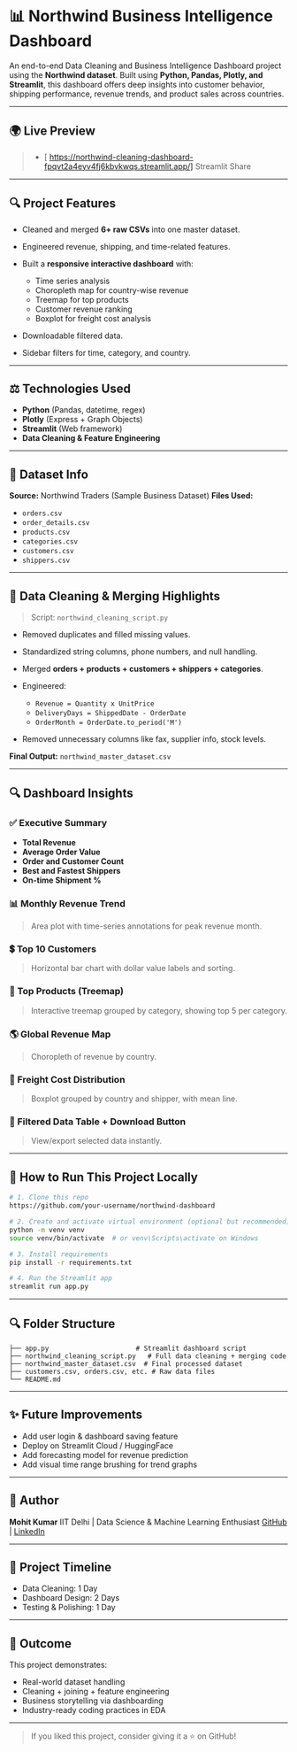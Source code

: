 # 📊 Northwind Business Intelligence Dashboard

An end-to-end Data Cleaning and Business Intelligence Dashboard project using the **Northwind dataset**.
Built using **Python, Pandas, Plotly, and Streamlit**, this dashboard offers deep insights into customer behavior, shipping performance, revenue trends, and product sales across countries.

---

## 🌍 Live Preview

> * [ https://northwind-cleaning-dashboard-fpqvt2a4eyv4fj6kbvkwqs.streamlit.app/] Streamlit Share 


---

## 🔍 Project Features

* Cleaned and merged **6+ raw CSVs** into one master dataset.
* Engineered revenue, shipping, and time-related features.
* Built a **responsive interactive dashboard** with:

  * Time series analysis
  * Choropleth map for country-wise revenue
  * Treemap for top products
  * Customer revenue ranking
  * Boxplot for freight cost analysis
* Downloadable filtered data.
* Sidebar filters for time, category, and country.

---

## ⚖️ Technologies Used

* **Python** (Pandas, datetime, regex)
* **Plotly** (Express + Graph Objects)
* **Streamlit** (Web framework)
* **Data Cleaning & Feature Engineering**

---

## 📄 Dataset Info

**Source:** Northwind Traders (Sample Business Dataset)
**Files Used:**

* `orders.csv`
* `order_details.csv`
* `products.csv`
* `categories.csv`
* `customers.csv`
* `shippers.csv`

---

## 🤧 Data Cleaning & Merging Highlights

> Script: `northwind_cleaning_script.py`

* Removed duplicates and filled missing values.
* Standardized string columns, phone numbers, and null handling.
* Merged **orders + products + customers + shippers + categories**.
* Engineered:

  * `Revenue = Quantity x UnitPrice`
  * `DeliveryDays = ShippedDate - OrderDate`
  * `OrderMonth = OrderDate.to_period('M')`
* Removed unnecessary columns like fax, supplier info, stock levels.

**Final Output:** `northwind_master_dataset.csv`

---

## 🔍 Dashboard Insights

### ✅ Executive Summary

* **Total Revenue**
* **Average Order Value**
* **Order and Customer Count**
* **Best and Fastest Shippers**
* **On-time Shipment %**

### 📊 Monthly Revenue Trend

> Area plot with time-series annotations for peak revenue month.

### 💲 Top 10 Customers

> Horizontal bar chart with dollar value labels and sorting.

### 🍬 Top Products (Treemap)

> Interactive treemap grouped by category, showing top 5 per category.

### 🌎 Global Revenue Map

> Choropleth of revenue by country.

### 🚶️ Freight Cost Distribution

> Boxplot grouped by country and shipper, with mean line.

### 📃 Filtered Data Table + Download Button

> View/export selected data instantly.

---

## 🔧 How to Run This Project Locally

```bash
# 1. Clone this repo
https://github.com/your-username/northwind-dashboard

# 2. Create and activate virtual environment (optional but recommended)
python -m venv venv
source venv/bin/activate  # or venv\Scripts\activate on Windows

# 3. Install requirements
pip install -r requirements.txt

# 4. Run the Streamlit app
streamlit run app.py
```

---

## 🔍 Folder Structure

```
├── app.py                      # Streamlit dashboard script
├── northwind_cleaning_script.py   # Full data cleaning + merging code
├── northwind_master_dataset.csv  # Final processed dataset
├── customers.csv, orders.csv, etc. # Raw data files
└── README.md
```

---

## ✨ Future Improvements

* Add user login & dashboard saving feature
* Deploy on Streamlit Cloud / HuggingFace
* Add forecasting model for revenue prediction
* Add visual time range brushing for trend graphs

---

## 👤 Author

**Mohit Kumar**
IIT Delhi | Data Science & Machine Learning Enthusiast
[GitHub](https://github.com/your-username) | [LinkedIn](https://linkedin.com/in/your-profile)

---

## 📅 Project Timeline

* Data Cleaning: 1 Day
* Dashboard Design: 2 Days
* Testing & Polishing: 1 Day

---

## 🎯 Outcome

This project demonstrates:

* Real-world dataset handling
* Cleaning + joining + feature engineering
* Business storytelling via dashboarding
* Industry-ready coding practices in EDA

---

> If you liked this project, consider giving it a ⭐ on GitHub!
